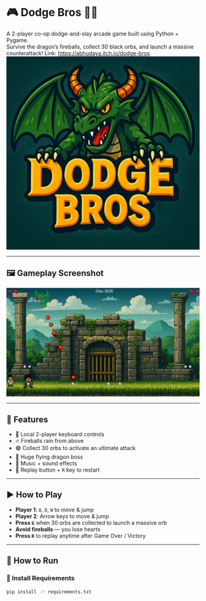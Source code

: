 # 🎮 Dodge Bros 🐉🔥

A 2-player co-op dodge-and-slay arcade game built using Python + Pygame.  
Survive the dragon’s fireballs, collect 30 black orbs, and launch a massive counterattack!
Link: https://abhudaya.itch.io/dodge-bros
![Dodge Bros Logo](logo.png)

---

## 🖼️ Gameplay Screenshot

![Gameplay](screenshot.png)

---

## 🎯 Features

- 👬 Local 2-player keyboard controls
- 🔥 Fireballs rain from above
- 🟣 Collect 30 orbs to activate an ultimate attack
- 🐉 Huge flying dragon boss
- 🎵 Music + sound effects
- 🔁 Replay button + `R` key to restart

---

## ▶️ How to Play

- **Player 1**: `A`, `D`, `W` to move & jump
- **Player 2**: Arrow keys to move & jump
- **Press `G`** when 30 orbs are collected to launch a massive orb
- **Avoid fireballs** — you lose hearts
- **Press `R`** to replay anytime after Game Over / Victory

---

## 🐍 How to Run

### 🔹 Install Requirements
```bash
pip install -r requirements.txt
